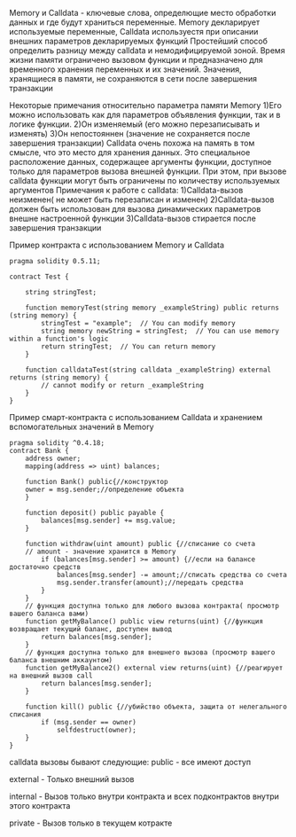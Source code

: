 Memory и Calldata - ключевые слова, определющие место обработки данных и где будут храниться переменные.
Memory декларирует используемые переменные, Calldata используестя при описании внешних параметров декларируемых функций
Простейший способ определить разницу между calldata и немодифицируемой зоной.
Время жизни памяти ограничено вызовом функции и предназначено для временного хранения переменных и их значений. Значения, хранящиеся в памяти, не сохраняются в сети после завершения транзакции

Некоторые примечания относительно параметра памяти Memory
1)Его можно использовать как для параметров объявления функции, так и в логике функции.
2)Он изменяемый (его можно перезаписывать и изменять)
3)Он непостояннен (значение не сохраняется после завершения транзакции)
Сalldata очень похожа на память в том смысле, что это место для хранения данных. 
Это специальное расположение данных, содержащее аргументы функции,
доступное только для параметров вызова внешней функции.
При этом, при вызове calldata функции могут быть ограничены по количеству используемых аргументов
Примечания к работе с calldata:
1)Сalldata-вызов неизменен( не может быть перезаписан и изменен)
2)Сalldata-вызов должен быть использован для вызова динамических параметров внешне настроенной функции
3)Сalldata-вызов стирается после завершения транзакции

Пример контракта с использованием Memory и Calldata
``` solidity
pragma solidity 0.5.11;

contract Test {

    string stringTest;

    function memoryTest(string memory _exampleString) public returns (string memory) {
        stringTest = "example";  // You can modify memory
        string memory newString = stringTest;  // You can use memory within a function's logic
        return stringTest;  // You can return memory
    }

    function calldataTest(string calldata _exampleString) external returns (string memory) {
        // cannot modify or return _exampleString
    }
}
```
Пример смарт-контракта с использованием Calldata и хранением вспомогательных значений в Memory
``` solidity
pragma solidity ^0.4.18;
contract Bank {
    address owner;
    mapping(address => uint) balances;
    
    function Bank() public{//конструктор
    owner = msg.sender;//определение объекта
    }

    function deposit() public payable {
        balances[msg.sender] += msg.value;
    }

    function withdraw(uint amount) public {//списание со счета
	// amount - значение хранится в Memory
        if (balances[msg.sender] >= amount) {//если на балансе достаточно средств
            balances[msg.sender] -= amount;//списать средства со счета
            msg.sender.transfer(amount);//передать средства
        }
    }
	// функция доступна только для любого вызова контракта( просмотр вашего баланса вами)
    function getMyBalance() public view returns(uint) {//функция возвращает текущий баланс, доступен вывод
        return balances[msg.sender];
    }
	// функция доступна только для внешнего вызова (просмотр вашего баланса внешним аккаунтом)
    function getMyBalance2() external view returns(uint) {//реагирует на внешний вызов call
        return balances[msg.sender];
    }

    function kill() public {//убийство объекта, защита от нелегального списания
        if (msg.sender == owner)
            selfdestruct(owner);
    }
}
```
calldata вызовы бывают следующие:
public - все имеют доступ

external - Только внешний вызов

internal - Вызов только внутри контракта и всех подконтрактов внутри этого контракта

private - Вызов только в текущем котракте
